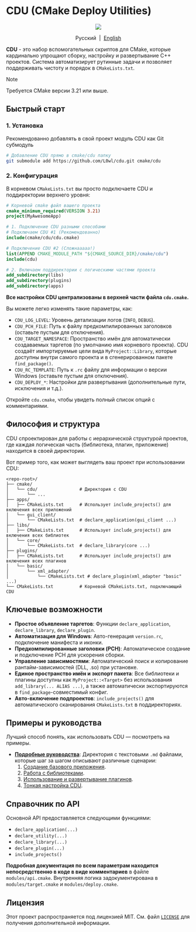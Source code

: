 # CDU (CMake Deploy Utilities)

<p align=center><img src="https://img.shields.io/badge/License-MIT-yellow.svg" href="https://opensource.org/licenses/MIT"></img></p>

<p align="center">Русский&nbsp;&nbsp;|&nbsp;&nbsp;<a href="resources/readme_en.md">English</a></p>

**CDU** - это набор вспомогательных скриптов для CMake, которые кардинально упрощают сборку, настройку и развертывание C++ проектов. Система автоматизирует рутинные задачи и позволяет поддерживать чистоту и порядок в `CMakeLists.txt`.

> [!NOTE]
> Требуется CMake версии 3.21 или выше.

## Быстрый старт

### 1. Установка

Рекомендованно добавлять в свой проект модуль CDU как Git субмодуль

```bash
# Добавление CDU прямо в cmake/cdu папку
git submodule add https://github.com/L0wl/cdu.git cmake/cdu
```

### 2. Конфигурация

В корневом `CMakeLists.txt` вы просто подключаете CDU и поддиректории верхнего уровня:

```cmake
# Корневой cmake файл вашего проекта
cmake_minimum_required(VERSION 3.21)
project(MyAwesomeApp)

# 1. Подключение CDU разными способами
# Подключаем CDU #1 (Рекомендованно)
include(cmake/cdu/cdu.cmake)

# Подключение CDU #2 (Сложнааааа!)
list(APPEND CMAKE_MODULE_PATH "${CMAKE_SOURCE_DIR}/cmake/cdu")
include(cdu)

# 2. Включаем поддиректории с логическими частями проекта
add_subdirectory(libs)
add_subdirectory(plugins)
add_subdirectory(apps)
```

**Все настройки CDU централизованы в верхней части файла `cdu.cmake`.**

Вы можете легко изменять такие параметры, как:

- `CDU_LOG_LEVEL`: Уровень детализации логов (`INFO`, `DEBUG`).
- `CDU_PCH_FILE`: Путь к файлу предкомпилированных заголовков (оставьте пустым для отключения).
- `CDU_TARGET_NAMESPACE`: Пространство имён для автоматически создаваемых таргетов (по умолчанию имя корневого проекта). CDU
  создаёт импортируемые цели вида `MyProject::Library`, которые доступны внутри самого проекта и в сгенерированном пакете
  `find_package()`.
- `CDU_RC_TEMPLATE`: Путь к `.rc` файлу для информации о версии Windows (оставьте пустым для отключения).
- `CDU_DEPLOY_*`: Настройки для развертывания (дополнительные пути, исключения и т.д.).

Откройте `cdu.cmake`, чтобы увидеть полный список опций с комментариями.

## Философия и структура

CDU спроектирован для работы с иерархической структурой проектов, где каждая логическая часть (библиотека, плагин, приложение) находится в своей директории.

Вот пример того, как может выглядеть ваш проект при использовании CDU:

```
<repo-root>/
├── cmake/
│   └── cdu/                # Директория с CDU
│       └── ...
├── apps/
│   ├── CMakeLists.txt      # Использует include_projects() для включения всех приложений
│   └── gui_client/
│       └── CMakeLists.txt  # declare_application(gui_client ...)
├── libs/
│   ├── CMakeLists.txt      # Использует include_projects() для включения всех библиотек
│   └── core/
│       └── CMakeLists.txt  # declare_library(core ...)
├── plugins/
│   ├── CMakeLists.txt      # Использует include_projects() для включения всех плагинов
│   └── basic/
│       └── xml_adapter/
│           └── CMakeLists.txt # declare_plugin(xml_adapter "basic" ...)
└── CMakeLists.txt          # Корневой CMakeLists.txt, подключающий CDU
```

## Ключевые возможности

- **Простое объявление таргетов**: Функции `declare_application`, `declare_library`, `declare_plugin`.
- **Автоматизация для Windows**: Авто-генерация `version.rc`, подключение манифеста и иконки.
- **Предкомпилированные заголовки (PCH)**: Автоматическое создание и подключение PCH для ускорения сборки.
- **Управление зависимостями**: Автоматический поиск и копирование рантайм-зависимостей (DLL, .so) при установке.
- **Единое пространство имён и экспорт пакета**: Все библиотеки и плагины доступны как `MyProject::<Target>` без использования
  `add_library(... ALIAS ...)`, а также автоматически экспортируются в `find_package`-совместимый конфиг.
- **Авто-включение подпроектов**: `include_projects()` для автоматического сканирования `CMakeLists.txt` в поддиректориях.

## Примеры и руководства

Лучший способ понять, как использовать CDU — посмотреть на примеры.

- **[Подробные руководства](./examples/usage_guides)**: Директория с текстовыми `.md` файлами, которые шаг за шагом описывают различные сценарии:
    1.  [Создание базового приложения](./examples/usage_guides/basic-app.md).
    2.  [Работа с библиотеками](./examples/usage_guides/app-with-plugins.md).
    3.  [Использование и развертывание плагинов](./examples/usage_guides/app-with-plugins.md).
    4.  [Тонкая настройка CDU](./examples/usage_guides/configuring-cdu.md).

## Справочник по API

Основной API предоставляется следующими функциями:

- `declare_application(...)`
- `declare_utility(...)`
- `declare_library(...)`
- `declare_plugin(...)`
- `include_projects()`

**Подробная документация по всем параметрам находится непосредственно в коде в виде комментариев** в файле `modules/api.cmake`. Внутренняя логика задокументирована в `modules/target.cmake` и `modules/deploy.cmake`.

## Лицензия

Этот проект распространяется под лицензией MIT. См. файл [`LICENSE`](./LICENSE) для получения дополнительной информации.
